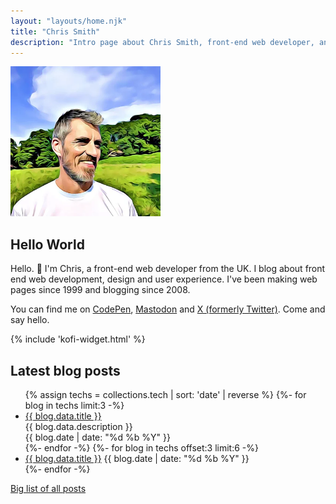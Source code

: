 ```yaml
---
layout: "layouts/home.njk"
title: "Chris Smith"
description: "Intro page about Chris Smith, front-end web developer, and his personal website."
---
```


<link rel="stylesheet" href="css/home.css">

<div class="home-intro-layout" role="region" aria-label="Introduction">
  <div>
    <img id="cs-portrait" src="./img/chris-smith-cartoon-2023.webp" alt="Photo of Chris Smith, head shot with field and trees in the background" height="240" width="240">
  </div>
  <div>
    <h2>Hello World</h2>
    <p>Hello. 👋 I'm Chris, a front-end web developer from the UK. I blog about front end web development, design and user experience. I've been making web pages since 1999 and blogging since 2008.</p>
    <p>You can find me on
        <a href="https://codepen.io/chris22smith/" target="_blank" rel="noopener noreferrer">CodePen</a>,
        <a href="https://mastodon.social/@chris22smith" target="_blank" rel="noopener noreferrer">Mastodon</a>
        and
        <a href="https://twitter.com/chris22smith/" target="_blank" rel="noopener noreferrer">X (formerly Twitter)</a>. Come and say hello.</p>
        {% include 'kofi-widget.html' %}
  </div>
</div>

## Latest blog posts

<ul class="post-list">
  <!-- 12 most recent blog posts with tag 'tech' -->
  {% assign techs = collections.tech | sort: 'date' | reverse %}
  {%- for blog in techs limit:3 -%}
  <li class="featured">
    <a href="{{ blog.url }}">{{ blog.data.title }}</a>
    <div class="description">{{ blog.data.description }}</div>
    <time datetime="{{ blog.date | date: '%Y-%m-%d' }}">{{ blog.date | date: "%d %b %Y" }}</time>
  </li>
  {%- endfor -%}
  {%- for blog in techs offset:3 limit:6 -%}
  <li>
    <a href="{{ blog.url }}">{{ blog.data.title }}</a>
    <time datetime="{{ blog.date | date: '%Y-%m-%d' }}">{{ blog.date | date: "%d %b %Y" }}</time>
  </li>
  {%- endfor -%}
</ul>

[Big list of all posts](/blog/)
